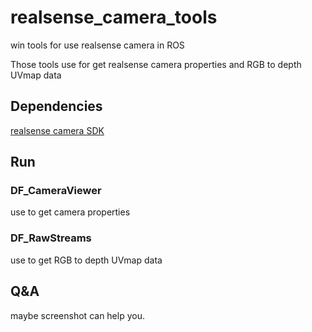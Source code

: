 # realsense_camera_tools
win tools for use realsense camera in ROS

Those tools use for get realsense camera properties and RGB to depth UVmap data

## Dependencies

[realsense camera SDK](https://software.intel.com/en-us/intel-realsense-sdk/download)



## Run

### DF_CameraViewer
use to get camera properties

### DF_RawStreams
use to get RGB to depth UVmap data


## Q&A

maybe screenshot can help you.
